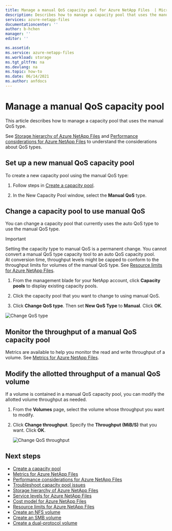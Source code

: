 ```yaml
---
title: Manage a manual QoS capacity pool for Azure NetApp Files  | Microsoft Docs
description: Describes how to manage a capacity pool that uses the manual QoS type, including setting up a manual QoS capacity pool and changing a capacity pool to use manual QoS.
services: azure-netapp-files
documentationcenter: ''
author: b-hchen
manager: ''
editor: ''

ms.assetid:
ms.service: azure-netapp-files
ms.workload: storage
ms.tgt_pltfrm: na
ms.devlang: na
ms.topic: how-to
ms.date: 06/14/2021
ms.author: anfdocs
---
```

# Manage a manual QoS capacity pool

This article describes how to manage a capacity pool that uses the manual QoS type.  

See [Storage hierarchy of Azure NetApp Files](azure-netapp-files-understand-storage-hierarchy.md) and [Performance considerations for Azure NetApp Files](azure-netapp-files-performance-considerations.md) to understand the considerations about QoS types.  

## Set up a new manual QoS capacity pool 

To create a new capacity pool using the manual QoS type:

1. Follow steps in [Create a capacity pool](azure-netapp-files-set-up-capacity-pool.md).  

2. In the New Capacity Pool window, select the **Manual QoS** type.  

## <a name="change-to-qos"></a>Change a capacity pool to use manual QoS

You can change a capacity pool that currently uses the auto QoS type to use the manual QoS type.  

> [!IMPORTANT]
> Setting the capacity type to manual QoS is a permanent change. You cannot convert a manual QoS type capacity tool to an auto QoS capacity pool.  
> At conversion time, throughput levels might be capped to conform to the throughput limits for volumes of the manual QoS type. See [Resource limits for Azure NetApp Files](azure-netapp-files-resource-limits.md#resource-limits).

1. From the management blade for your NetApp account, click **Capacity pools** to display existing capacity pools.   
 
2.	Click the capacity pool that you want to change to using manual QoS.

3.	Click **Change QoS type**. Then set **New QoS Type** to **Manual**. Click **OK**. 

![Change QoS type](../media/azure-netapp-files/change-qos-type.png)


## Monitor the throughput of a manual QoS capacity pool  

Metrics are available to help you monitor the read and write throughput of a volume.  See [Metrics for Azure NetApp Files](azure-netapp-files-metrics.md).  

## Modify the allotted throughput of a manual QoS volume 

If a volume is contained in a manual QoS capacity pool, you can modify the allotted volume throughput as needed.

1. From the **Volumes** page, select the volume whose throughput you want to modify.   

2. Click **Change throughput**. Specify the **Throughput (MiB/S)** that you want. Click **OK**. 

    ![Change QoS throughput](../media/azure-netapp-files/change-qos-throughput.png)

## Next steps  

* [Create a capacity pool](azure-netapp-files-set-up-capacity-pool.md)
* [Metrics for Azure NetApp Files](azure-netapp-files-metrics.md)
* [Performance considerations for Azure NetApp Files](azure-netapp-files-performance-considerations.md)
* [Troubleshoot capacity pool issues](troubleshoot-capacity-pools.md)
* [Storage hierarchy of Azure NetApp Files](azure-netapp-files-understand-storage-hierarchy.md)
* [Service levels for Azure NetApp Files](azure-netapp-files-service-levels.md)
* [Cost model for Azure NetApp Files](azure-netapp-files-cost-model.md)
* [Resource limits for Azure NetApp Files](azure-netapp-files-resource-limits.md)
* [Create an NFS volume](azure-netapp-files-create-volumes.md)
* [Create an SMB volume](azure-netapp-files-create-volumes-smb.md)
* [Create a dual-protocol volume](create-volumes-dual-protocol.md)
